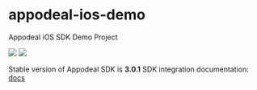 # appodeal-ios-demo
Appodeal iOS SDK Demo Project

[![](https://img.shields.io/badge/docs-ObjectiveC-green.svg)](https://wiki.appodeal.com/en/ios/get-started)
[![](https://img.shields.io/badge/docs-Swift-green.svg)](https://wiki.appodeal.com/en/ios/get-started)

Stable version of Appodeal SDK is **3.0.1** 
SDK integration documentation: [docs](https://wiki.appodeal.com/en/ios/get-started)


